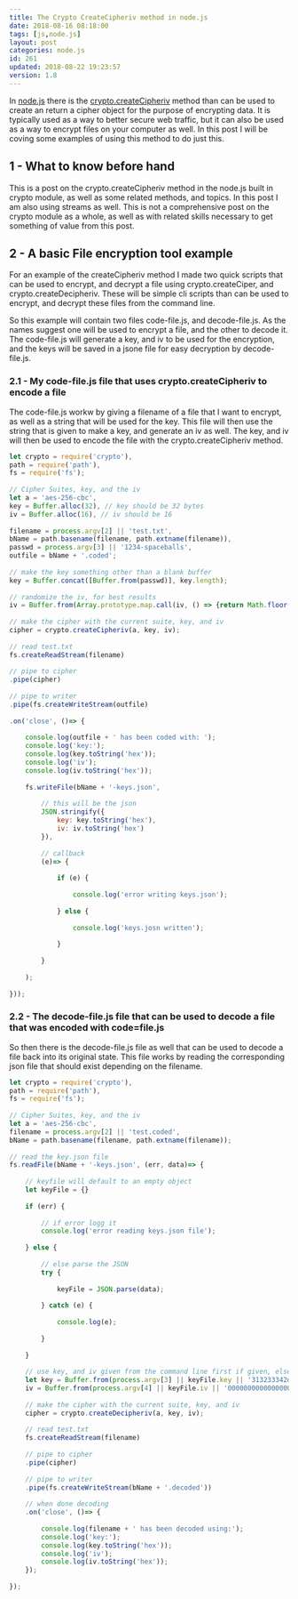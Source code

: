 ```yaml
---
title: The Crypto CreateCipheriv method in node.js
date: 2018-08-16 08:18:00
tags: [js,node.js]
layout: post
categories: node.js
id: 261
updated: 2018-08-22 19:23:57
version: 1.8
---
```


In [node.js](https://nodejs.org/en/) there is the [crypto.createCipheriv](https://nodejs.org/api/crypto.html#crypto_crypto_createcipheriv_algorithm_key_iv_options) method than can be used to create an return a cipher object for the purpose of encrypting data. It is typically used as a way to better secure web traffic, but it can also be used as a way to encrypt files on your computer as well. In this post I will be coving some examples of using this method to do just this.

<!-- more -->

## 1 - What to know before hand

This is a post on the crypto.createCipheriv method in the node.js built in crypto module, as well as some related methods, and topics. In this post I am also using streams as well. This is not a comprehensive post on the crypto module as a whole, as well as with related skills necessary to get something of value from this post.

## 2 - A basic File encryption tool example

For an example of the createCipheriv method I made two quick scripts that can be used to encrypt, and decrypt a file using crypto.createCiper, and crypto.createDecipheriv. These will be simple cli scripts than can be used to encrypt, and decrypt these files from the command line.

So this example will contain two files code-file.js, and decode-file.js. As the names suggest one will be used to encrypt a file, and the other to decode it. The code-file.js will generate a key, and iv to be used for the encryption, and the keys will be saved in a jsone file for easy decryption by decode-file.js.

### 2.1 - My code-file.js file that uses crypto.createCipheriv to encode a file

The code-file.js workw by giving a filename of a file that I want to encrypt, as well as a string that will be used for the key. This file will then use the string that is given to make a key, and generate an iv as well. The key, and iv will then be used to encode the file with the crypto.createCipheriv method.

```js
let crypto = require('crypto'),
path = require('path'),
fs = require('fs');
 
// Cipher Suites, key, and the iv
let a = 'aes-256-cbc',
key = Buffer.alloc(32), // key should be 32 bytes
iv = Buffer.alloc(16), // iv should be 16
 
filename = process.argv[2] || 'test.txt',
bName = path.basename(filename, path.extname(filename)),
passwd = process.argv[3] || '1234-spaceballs',
outfile = bName + '.coded';
 
// make the key something other than a blank buffer
key = Buffer.concat([Buffer.from(passwd)], key.length);
 
// randomize the iv, for best results
iv = Buffer.from(Array.prototype.map.call(iv, () => {return Math.floor(Math.random() * 256)})),
 
// make the cipher with the current suite, key, and iv
cipher = crypto.createCipheriv(a, key, iv);
 
// read test.txt
fs.createReadStream(filename)
 
// pipe to cipher
.pipe(cipher)
 
// pipe to writer
.pipe(fs.createWriteStream(outfile)
 
.on('close', ()=> {
 
    console.log(outfile + ' has been coded with: ');
    console.log('key:');
    console.log(key.toString('hex'));
    console.log('iv');
    console.log(iv.toString('hex'));
 
    fs.writeFile(bName + '-keys.json',
 
        // this will be the json
        JSON.stringify({
            key: key.toString('hex'),
            iv: iv.toString('hex')
        }),
 
        // callback
        (e)=> {
 
            if (e) {
 
                console.log('error writing keys.json');
 
            } else {
 
                console.log('keys.josn written');
 
            }
 
        }
 
    );
 
}));
```

### 2.2 - The decode-file.js file that can be used to decode a file that was encoded with code=file.js

So then there is the decode-file.js file as well that can be used to decode a file back into its original state. This file works by reading the corresponding json file that should exist depending on the filename.

```js
let crypto = require('crypto'),
path = require('path'),
fs = require('fs');
 
// Cipher Suites, key, and the iv
let a = 'aes-256-cbc',
filename = process.argv[2] || 'test.coded',
bName = path.basename(filename, path.extname(filename));
 
// read the key.json file
fs.readFile(bName + '-keys.json', (err, data)=> {
 
    // keyfile will default to an empty object
    let keyFile = {}
 
    if (err) {
 
        // if error logg it
        console.log('error reading keys.json file');
 
    } else {
 
        // else parse the JSON
        try {
 
            keyFile = JSON.parse(data);
 
        } catch (e) {
 
            console.log(e);
 
        }
 
    }
 
    // use key, and iv given from the command line first if given, else use anything from a file, else default to hard coded values
    let key = Buffer.from(process.argv[3] || keyFile.key || '313233342d737061636562616c6c730000000000000000000000000000000000', 'hex'),
    iv = Buffer.from(process.argv[4] || keyFile.iv || '00000000000000000000000000000000', 'hex'),
 
    // make the cipher with the current suite, key, and iv
    cipher = crypto.createDecipheriv(a, key, iv);
 
    // read test.txt
    fs.createReadStream(filename)
 
    // pipe to cipher
    .pipe(cipher)
 
    // pipe to writer
    .pipe(fs.createWriteStream(bName + '.decoded'))
 
    // when done decoding
    .on('close', ()=> {
 
        console.log(filename + ' has been decoded using:');
        console.log('key:');
        console.log(key.toString('hex'));
        console.log('iv');
        console.log(iv.toString('hex'));
    });
 
});
```